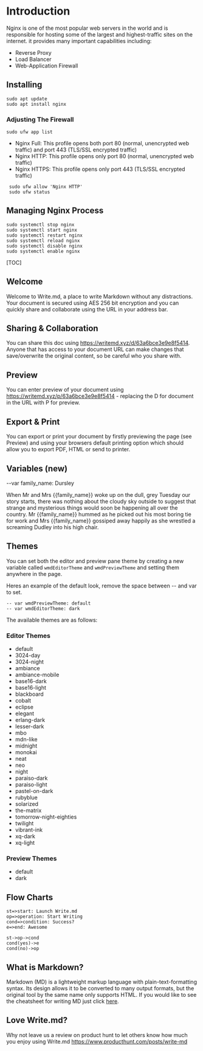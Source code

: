 # Introduction

Nginx is one of the most popular web servers in the world and is responsible for hosting some of the largest and highest-traffic sites on the internet.
it provides many important capabilities including:
- Reverse Proxy
- Load Balancer
- Web-Application Firewall


## Installing

```shell
sudo apt update
sudo apt install nginx
```

### Adjusting The Firewall

```shell
sudo ufw app list
```
- Nginx Full: This profile opens both port 80 (normal, unencrypted web traffic) and port 443 (TLS/SSL encrypted traffic)
- Nginx HTTP: This profile opens only port 80 (normal, unencrypted web traffic)
- Nginx HTTPS: This profile opens only port 443 (TLS/SSL encrypted traffic)


```shell
 sudo ufw allow 'Nginx HTTP'
 sudo ufw status
```

## Managing Nginx Process
```shell
sudo systemctl stop nginx
sudo systemctl start nginx
sudo systemctl restart nginx
sudo systemctl reload nginx
sudo systemctl disable nginx
sudo systemctl enable nginx
```

[TOC]

## Welcome
Welcome to Write.md, a place to write Markdown without any distractions. Your document is secured using AES 256 bit encryption and you can quickly share and collaborate using the URL in your address bar.

## Sharing & Collaboration
You can share this doc using https://writemd.xyz/d/63a6bce3e9e8f5414. Anyone that has access to your document URL can make changes that save/overwrite the original content, so be careful who you share with.

## Preview
You can enter preview of your document using https://writemd.xyz/p/63a6bce3e9e8f5414 - replacing the D for document in the URL with P for preview.

## Export & Print
You can export or print your document by firstly previewing the page (see Preview) and using your browsers default printing option which should allow you to export PDF, HTML or send to printer.

## Variables (new)

--var family_name: Dursley

When Mr and Mrs {{family_name}} woke up on the dull, grey Tuesday our story starts, there was nothing about the cloudy sky outside to suggest that strange and mysterious things would soon be happening all over the country. Mr {{family_name}} hummed as he picked out his most boring tie for work and Mrs {{family_name}} gossiped away happily as she wrestled a screaming Dudley into his high chair.

## Themes

You can set both the editor and preview pane theme by creating a new variable called `wmdEditorTheme` and `wmdPreviewTheme` and setting them anywhere in the page.

Heres an example of the default look, remove the space between -- and var to set.

```
-- var wmdPreviewTheme: default
-- var wmdEditorTheme: dark
```

The available themes are as follows:

### Editor Themes
- default
- 3024-day
- 3024-night
- ambiance
- ambiance-mobile
- base16-dark
- base16-light
- blackboard
- cobalt
- eclipse
- elegant
- erlang-dark
- lesser-dark
- mbo
- mdn-like
- midnight
- monokai
- neat
- neo
- night
- paraiso-dark
- paraiso-light
- pastel-on-dark
- rubyblue
- solarized
- the-matrix
- tomorrow-night-eighties
- twilight
- vibrant-ink
- xq-dark
- xq-light

### Preview Themes
- default
- dark

## Flow Charts
```flow
st=>start: Launch Write.md
op=>operation: Start Writing
cond=>condition: Success? 
e=>end: Awesome

st->op->cond
cond(yes)->e
cond(no)->op
```

## What is Markdown?
Markdown (MD) is a lightweight markup language with plain-text-formatting syntax. Its design allows it to be converted to many output formats, but the original tool by the same name only supports HTML. If you would like to see the cheatsheet for writing MD just click [here](https://github.com/adam-p/markdown-here/wiki/Markdown-Cheatsheet).

## Love Write.md?
Why not leave us a review on product hunt to let others know how much you enjoy using Write.md https://www.producthunt.com/posts/write-md
